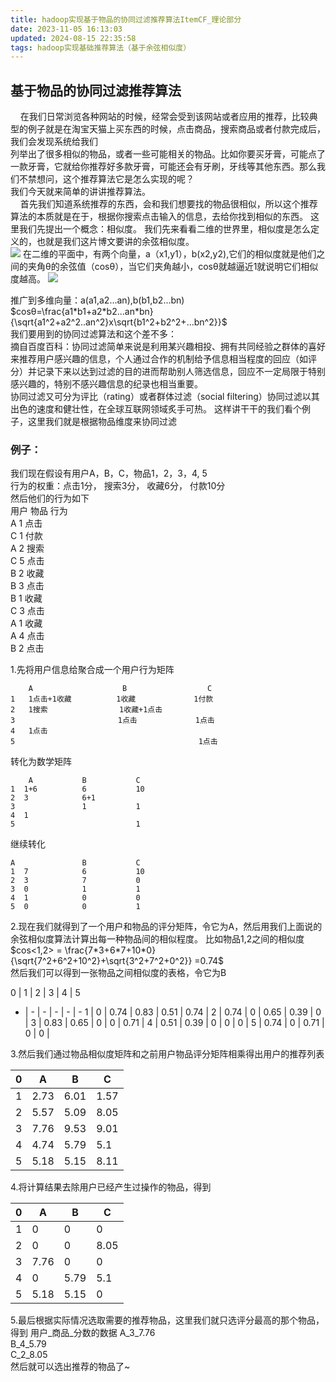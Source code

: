 ```yaml
---
title: hadoop实现基于物品的协同过滤推荐算法ItemCF_理论部分
date: 2023-11-05 16:13:03
updated: 2024-08-15 22:35:58
tags: hadoop实现基础推荐算法（基于余弦相似度）
---
```

## 基于物品的协同过滤推荐算法
&nbsp;&nbsp;&nbsp;&nbsp;在我们日常浏览各种网站的时候，经常会受到该网站或者应用的推荐，比较典型的例子就是在淘宝天猫上买东西的时候，点击商品，搜索商品或者付款完成后，我们会发现系统给我们  
列举出了很多相似的物品，或者一些可能相关的物品。比如你要买牙膏，可能点了一款牙膏，它就给你推荐好多款牙膏，可能还会有牙刷，牙线等其他东西。那么我们不禁想问，这个推荐算法它是怎么实现的呢？  
我们今天就来简单的讲讲推荐算法。    
&nbsp;&nbsp;&nbsp;&nbsp;首先我们知道系统推荐的东西，会和我们想要找的物品很相似，所以这个推荐算法的本质就是在于，根据你搜索点击输入的信息，去给你找到相似的东西。
这里我们先提出一个概念：相似度。
我们先来看看二维的世界里，相似度是怎么定义的，也就是我们这片博文要讲的余弦相似度。  
![](https://user-gold-cdn.xitu.io/2019/12/15/16f091af5509d969?w=415&h=279&f=png&s=2736)
在二维的平面中，有两个向量，a（x1,y1），b(x2,y2),它们的相似度就是他们之间的夹角θ的余弦值（cosθ），当它们夹角越小，cosθ就越逼近1就说明它们相似度越高。
![](https://user-gold-cdn.xitu.io/2019/12/15/16f091af59b27f86?w=367&h=352&f=png&s=52834)

推广到多维向量：a(a1,a2...an),b(b1,b2...bn)
$cosθ=\frac{a1*b1+a2*b2...an*bn}{\sqrt{a1^2+a2^2..an^2}x\sqrt{b1^2+b2^2+...bn^2}}$  
我们要用到的协同过滤算法和这个差不多：  
摘自百度百科：协同过滤简单来说是利用某兴趣相投、拥有共同经验之群体的喜好来推荐用户感兴趣的信息，个人通过合作的机制给予信息相当程度的回应（如评分）并记录下来以达到过滤的目的进而帮助别人筛选信息，回应不一定局限于特别感兴趣的，特别不感兴趣信息的纪录也相当重要。  
协同过滤又可分为评比（rating）或者群体过滤（social filtering）协同过滤以其出色的速度和健壮性，在全球互联网领域炙手可热。
这样讲干干的我们看个例子，这里我们就是根据物品维度来协同过滤

### 例子：
我们现在假设有用户A，B，C，物品1，2，3，4, 5  
行为的权重：点击1分， 搜索3分，  收藏6分， 付款10分  
然后他们的行为如下  
用户 物品 行为  
A    1    点击  
C    1    付款  
A    2    搜索  
C    5    点击  
B    2    收藏  
B    3    点击  
B    1    收藏   
C    3    点击  
A    1    收藏  
A    4    点击  
B    2    点击  

1.先将用户信息给聚合成一个用户行为矩阵
```
    A                    B                  C
1   1点击+1收藏          1收藏             1付款
2   1搜索                1收藏+1点击
3                       1点击             1点击
4   1点击
5                                         1点击
```

转化为数学矩阵
```
    A           B           C
1  1+6          6           10
2  3            6+1
3               1           1
4  1
5                           1
```
继续转化
```
A               B           C
1  7            6           10
2  3            7           0
3  0            1           1
4  1            0           0
5  0            0           1
```
2.现在我们就得到了一个用户和物品的评分矩阵，令它为A，然后用我们上面说的余弦相似度算法计算出每一种物品间的相似程度。
比如物品1,2之间的相似度
$cos<1,2> = \frac{7*3+6*7+10*0}{\sqrt{7^2+6^2+10^2}+\sqrt{3^2+7^2+0^2}}  =0.74$  
然后我们可以得到一张物品之间相似度的表格，令它为B

0 | 1    | 2     | 3 | 4 | 5
- | -    | -     | - | - | -
1 | 0    | 0.74  | 0.83  | 0.51  |  0.74  |
2 | 0.74 | 0     | 0.65  | 0.39  |  0  |
3 |   0.83   | 0.65     | 0  | 0  | 0.71   |
4 |   0.51   |   0.39    | 0  |  0 |  0  |
5 |   0.74   |   0    | 0.71  | 0  | 0   |

3.然后我们通过物品相似度矩阵和之前用户物品评分矩阵相乘得出用户的推荐列表

0|A|B|C
-|-|-|-
1|2.73|	6.01 |	1.57|
2|5.57|	5.09 |	8.05|
3|7.76|	9.53 |	9.01|
4|4.74|	5.79 |	5.1|
5|5.18|	5.15 |	8.11|

4.将计算结果去除用户已经产生过操作的物品，得到

0|A|B|C
-|-|-|-
1|0|	0 |	0|
2|0|	0 |	8.05|
3|7.76|	0 |	0|
4|0|	5.79 |	5.1|
5|5.18|	5.15 |	0|

5.最后根据实际情况选取需要的推荐物品，这里我们就只选评分最高的那个物品，得到 用户_商品_分数的数据
A_3_7.76  
B_4_5.79  
C_2_8.05  
然后就可以选出推荐的物品了~
